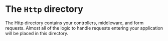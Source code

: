 # The `Http` directory

The Http directory contains your controllers, middleware, and form requests. Almost all of the logic to handle requests entering your application will be placed in this directory.
